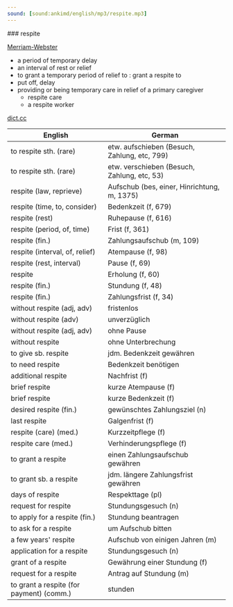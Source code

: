```yaml
---
sound: [sound:ankimd/english/mp3/respite.mp3]
---
```


\### respite

[Merriam-Webster](https://www.merriam-webster.com/dictionary/respite)

- a period of temporary delay
- an interval of rest or relief
- to grant a temporary period of relief to : grant a respite to
- put off, delay
- providing or being temporary care in relief of a primary caregiver
    - respite care
    - a respite worker

[dict.cc](https://www.dict.cc/respite)

| English        | German       |
| -------------- | ------------ |
| to respite sth. (rare) | etw. aufschieben (Besuch, Zahlung, etc, 799) |
| to respite sth. (rare) | etw. verschieben (Besuch, Zahlung, etc, 53) |
| respite (law, reprieve) | Aufschub (bes, einer, Hinrichtung, m, 1375) |
| respite (time, to, consider) | Bedenkzeit (f, 679) |
| respite (rest) | Ruhepause (f, 616) |
| respite (period, of, time) | Frist (f, 361) |
| respite (fin.) | Zahlungsaufschub (m, 109) |
| respite (interval, of, relief) | Atempause (f, 98) |
| respite (rest, interval) | Pause (f, 69) |
| respite | Erholung (f, 60) |
| respite (fin.) | Stundung (f, 48) |
| respite (fin.) | Zahlungsfrist (f, 34) |
| without respite (adj, adv) | fristenlos |
| without respite (adv) | unverzüglich |
| without respite (adj, adv) | ohne Pause |
| without respite | ohne Unterbrechung |
| to give sb. respite | jdm. Bedenkzeit gewähren |
| to need respite | Bedenkzeit benötigen |
| additional respite | Nachfrist (f) |
| brief respite | kurze Atempause (f) |
| brief respite | kurze Bedenkzeit (f) |
| desired respite (fin.) | gewünschtes Zahlungsziel (n) |
| last respite | Galgenfrist (f) |
| respite (care) (med.) | Kurzzeitpflege (f) |
| respite care (med.) | Verhinderungspflege (f) |
| to grant a respite | einen Zahlungsaufschub gewähren |
| to grant sb. a respite | jdm. längere Zahlungsfrist gewähren |
| days of respite | Respekttage (pl) |
| request for respite | Stundungsgesuch (n) |
| to apply for a respite (fin.) | Stundung beantragen |
| to ask for a respite | um Aufschub bitten |
| a few years' respite | Aufschub von einigen Jahren (m) |
| application for a respite | Stundungsgesuch (n) |
| grant of a respite | Gewährung einer Stundung (f) |
| request for a respite | Antrag auf Stundung (m) |
| to grant a respite (for payment) (comm.) | stunden |
